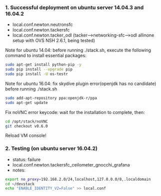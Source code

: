 ### 1. Successful deployment on ubuntu server 14.04.3 and 16.04.2
- local.conf.newton.neutronsfc
- local.conf.newton.tackersfc
- local.conf.newton.tacker_odl (tacker-->networking-sfc-->odl allinone setup with OVS NSH 2.6.1, being tested)

Note for ubuntu 14.04: before running ./stack.sh, execute the following command to install essential packages:

```sh
sudo apt-get install python-pip -y
sudo pip install --upgrade pip
sudo pip install -U os-testr
```

Note for ubuntu 16.04: fix skydive plugin error(openjdk has no candidate) before running ./stack.sh

```sh
sudo add-apt-repository ppa:openjdk-r/ppa  
sudo apt-get update   
```

Fix noVNC error keycode: wait for the installation to complete, then:

```sh
cd /opt/stack/noVNC
git checkout v0.6.0
```
Reload VM console!

### 2. Testing (on ubuntu server 16.04.2)
- status: failure
- local.conf.newton.tackersfc_ceilometer_gnocchi_grafana
- notes:

```sh
export no_proxy=192.168.2.0/24,localhost,127.0.0.0/8,.localdomain
cd ~/devstack
echo "ENABLE_IDENTITY_V2=False" >> local.conf
```
